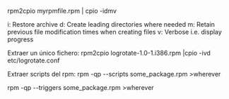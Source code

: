 rpm2cpio myrpmfile.rpm | cpio -idmv


i: Restore archive
d: Create leading directories where needed
m: Retain previous file modification times when creating files
v: Verbose i.e. display progress


Extraer un único fichero:
rpm2cpio logrotate-1.0-1.i386.rpm |cpio -ivd etc/logrotate.conf



Extraer scripts del rpm:
rpm -qp --scripts some_package.rpm >wherever 

rpm -qp --triggers some_package.rpm >wherever 
